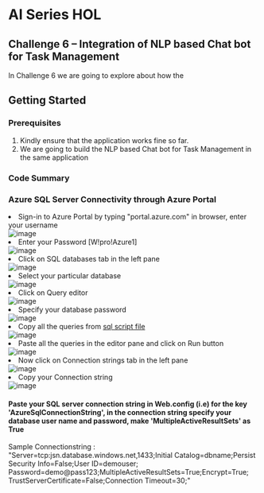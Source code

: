 <h1>AI Series HOL</h1>
<h2>Challenge 6 – Integration of NLP based Chat bot for Task Management</h2>
<p>In Challenge 6 we are going to explore about how the </p>
<h2>Getting Started</h2>
<h3>Prerequisites</h3>
<ol>
<li>Kindly ensure that the application works fine so far.</li>
<li>We are going to build the NLP based Chat bot for Task Management in the same application</li></ol>
<h3>Code Summary</h3>
<p></p>
<h3>Azure SQL Server Connectivity through Azure Portal</h3>
<li>Sign-in to Azure Portal by typing "portal.azure.com" in browser, enter your username</li>
<img src="http://139.59.61.161/MSWorkshop2019/sql/sql0.JPG" alt="image" style="max-width: 100%;">
<li>Enter your Password [W!pro!Azure1]</li>
<img src="http://139.59.61.161/MSWorkshop2019/sql/sql0.1.JPG" alt="image" style="max-width: 100%;">
<li>Click on SQL databases tab in the left pane</li>
<img src="http://139.59.61.161/MSWorkshop2019/sql/sql1.jpg" alt="image" style="max-width: 100%;">
<li>Select your particular database</li>
<img src="http://139.59.61.161/MSWorkshop2019/sql/sql2.jpg" alt="image" style="max-width: 100%;">
<li>Click on Query editor</li>
<img src="http://139.59.61.161/MSWorkshop2019/sql/sql3.jpg" alt="image" style="max-width: 100%;">
<li>Specify your database password</li>
<img src="http://139.59.61.161/MSWorkshop2019/sql/sql5.jpg" alt="image" style="max-width: 100%;">
<li>Copy all the queries from <a href="https://github.com/jumpstartninjatech/HeroSolutions-AI/blob/master/HOLs/BotDB_Script.sql">sql script file</a></li>
<img src="http://139.59.61.161/MSWorkshop2019/sql/sql4.jpg" alt="image" style="max-width: 100%;">   
<li>Paste all the queries in the editor pane and click on Run button</li>
<img src="http://139.59.61.161/MSWorkshop2019/sql/sql6.jpg" alt="image" style="max-width: 100%;">
<li>Now click on Connection strings tab in the left pane</li>
<img src="http://139.59.61.161/MSWorkshop2019/sql/sql7.jpg" alt="image" style="max-width: 100%;">
<li>Copy your Connection string</li>
<img src="http://139.59.61.161/MSWorkshop2019/sql/sql8.jpg" alt="image" style="max-width: 100%;">
<h4>Paste your SQL server connection string in Web.config (i.e) for the key 'AzureSqlConnectionString', in the connection string specify your database user name and password, make 'MultipleActiveResultSets' as True</h4>
<p>Sample Connectionstring : "Server=tcp:jsn.database.windows.net,1433;Initial Catalog=dbname;Persist Security Info=False;User ID=demouser; Password=demo@pass123;MultipleActiveResultSets=True;Encrypt=True; TrustServerCertificate=False;Connection Timeout=30;"</p>
